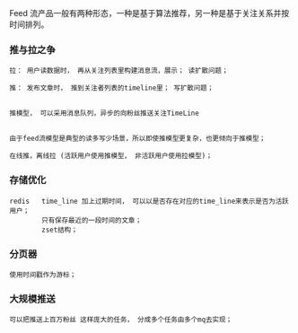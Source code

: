 Feed 流产品一般有两种形态，一种是基于算法推荐，另一种是基于关注关系并按时间排列。


### 推与拉之争

    拉： 用户读数据时， 再从关注列表里构建消息流，展示； 读扩散问题；

    推： 发布文章时， 推到关注者列表的timeline里； 写扩散问题；


    推模型， 可以采用消息队列，异步的向粉丝推送关注TimeLine


    由于feed流模型是典型的读多写少场景，所以即使推模型更复杂，也更倾向于推模型；

    在线推，离线拉 (活跃用户使用推模型， 非活跃用户使用拉模型)；


### 存储优化

    redis   time_line 加上过期时间， 可以以是否存在对应的time_line来表示是否为活跃用户；
            只有保存最近的一段时间的文章；
            zset结构；

### 分页器

    使用时间戳作为游标；

### 大规模推送

    可以把推送上百万粉丝 这样庞大的任务， 分成多个任务由多个mq去实现；

